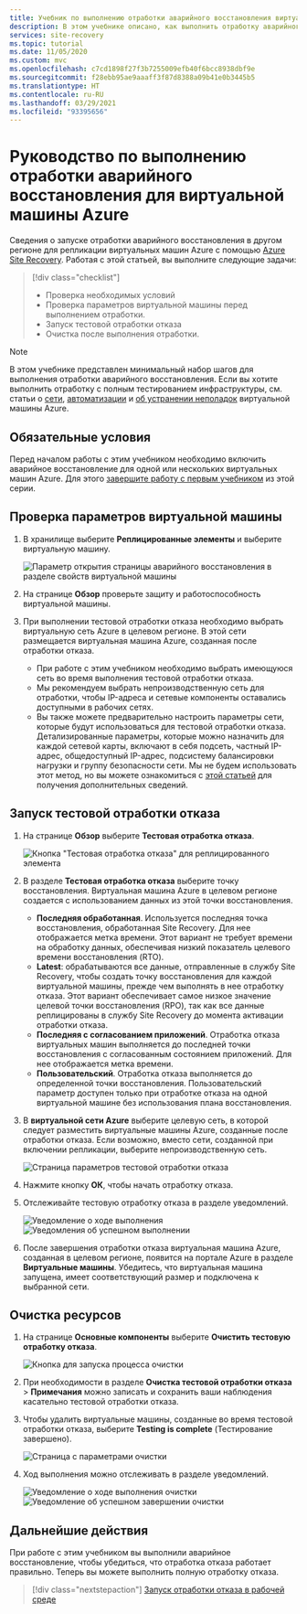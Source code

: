 ```yaml
---
title: Учебник по выполнению отработки аварийного восстановления виртуальной машины Azure с помощью Azure Site Recovery
description: В этом учебнике описано, как выполнить отработку аварийного восстановления виртуальной машины Azure в другой регион с помощью Site Recovery.
services: site-recovery
ms.topic: tutorial
ms.date: 11/05/2020
ms.custom: mvc
ms.openlocfilehash: c7cd1898f27f3b7255009efb40f6bcc8938dbf9e
ms.sourcegitcommit: f28ebb95ae9aaaff3f87d8388a09b41e0b3445b5
ms.translationtype: HT
ms.contentlocale: ru-RU
ms.lasthandoff: 03/29/2021
ms.locfileid: "93395656"
---
```

# <a name="tutorial-run-a-disaster-recovery-drill-for-azure-vms"></a>Руководство по выполнению отработки аварийного восстановления для виртуальной машины Azure

Сведения о запуске отработки аварийного восстановления в другом регионе для репликации виртуальных машин Azure с помощью [Azure Site Recovery](site-recovery-overview.md). Работая с этой статьей, вы выполните следующие задачи:

> [!div class="checklist"]
> * Проверка необходимых условий
> * Проверка параметров виртуальной машины перед выполнением отработки.
> * Запуск тестовой отработки отказа
> * Очистка после выполнения отработки.


> [!NOTE]
> В этом учебнике представлен минимальный набор шагов для выполнения отработки аварийного восстановления. Если вы хотите выполнить отработку с полным тестированием инфраструктуры, см. статьи о [сети](azure-to-azure-about-networking.md), [автоматизации](azure-to-azure-powershell.md) и [об устранении неполадок](azure-to-azure-troubleshoot-errors.md) виртуальной машины Azure.

## <a name="prerequisites"></a>Обязательные условия

Перед началом работы с этим учебником необходимо включить аварийное восстановление для одной или нескольких виртуальных машин Azure. Для этого [завершите работу с первым учебником](azure-to-azure-tutorial-enable-replication.md) из этой серии.

## <a name="verify-vm-settings"></a>Проверка параметров виртуальной машины

1. В хранилище выберите **Реплицированные элементы** и выберите виртуальную машину.

    ![Параметр открытия страницы аварийного восстановления в разделе свойств виртуальной машины](./media/azure-to-azure-tutorial-dr-drill/vm-settings.png)

2. На странице **Обзор** проверьте защиту и работоспособность виртуальной машины.
3. При выполнении тестовой отработки отказа необходимо выбрать виртуальную сеть Azure в целевом регионе. В этой сети размещается виртуальная машина Azure, созданная после отработки отказа. 

    - При работе с этим учебником необходимо выбрать имеющуюся сеть во время выполнения тестовой отработки отказа.
    - Мы рекомендуем выбрать непроизводственную сеть для отработки, чтобы IP-адреса и сетевые компоненты оставались доступными в рабочих сетях.
   - Вы также можете предварительно настроить параметры сети, которые будут использоваться для тестовой отработки отказа. Детализированные параметры, которые можно назначить для каждой сетевой карты, включают в себя подсеть, частный IP-адрес, общедоступный IP-адрес, подсистему балансировки нагрузки и группу безопасности сети. Мы не будем использовать этот метод, но вы можете ознакомиться с [этой статьей](azure-to-azure-customize-networking.md#customize-failover-and-test-failover-networking-configurations) для получения дополнительных сведений.


## <a name="run-a-test-failover"></a>Запуск тестовой отработки отказа


1. На странице **Обзор** выберите **Тестовая отработка отказа**.

    
    ![Кнопка "Тестовая отработка отказа" для реплицированного элемента](./media/azure-to-azure-tutorial-dr-drill/test-failover-button.png)

2. В разделе **Тестовая отработка отказа** выберите точку восстановления. Виртуальная машина Azure в целевом регионе создается с использованием данных из этой точки восстановления.
  
   - **Последняя обработанная**. Используется последняя точка восстановления, обработанная Site Recovery. Для нее отображается метка времени. Этот вариант не требует времени на обработку данных, обеспечивая низкий показатель целевого времени восстановления (RTO).
   -  **Latest**: обрабатываются все данные, отправленные в службу Site Recovery, чтобы создать точку восстановления для каждой виртуальной машины, прежде чем выполнять в нее отработку отказа. Этот вариант обеспечивает самое низкое значение целевой точки восстановления (RPO), так как все данные реплицированы в службу Site Recovery до момента активации отработки отказа.
   - **Последняя с согласованием приложений**. Отработка отказа виртуальных машин выполняется до последней точки восстановления с согласованным состоянием приложений. Для нее отображается метка времени.
   - **Пользовательский**. Отработка отказа выполняется до определенной точки восстановления. Пользовательский параметр доступен только при отработке отказа на одной виртуальной машине без использования плана восстановления.

3. В **виртуальной сети Azure** выберите целевую сеть, в которой следует разместить виртуальные машины Azure, созданные после отработки отказа. Если возможно, вместо сети, созданной при включении репликации, выберите непроизводственную сеть.

    ![Страница параметров тестовой отработки отказа](./media/azure-to-azure-tutorial-dr-drill/test-failover-settings.png)    

4. Нажмите кнопку **ОК**, чтобы начать отработку отказа.
5. Отслеживайте тестовую отработку отказа в разделе уведомлений.

    ![Уведомление о ходе выполнения](./media/azure-to-azure-tutorial-dr-drill/notification-start-test-failover.png) ![Уведомления об успешном выполнении](./media/azure-to-azure-tutorial-dr-drill/notification-finish-test-failover.png)     


5. После завершения отработки отказа виртуальная машина Azure, созданная в целевом регионе, появится на портале Azure в разделе **Виртуальные машины**. Убедитесь, что виртуальная машина запущена, имеет соответствующий размер и подключена к выбранной сети.

## <a name="clean-up-resources"></a>Очистка ресурсов

1. На странице **Основные компоненты** выберите **Очистить тестовую отработку отказа**.

    ![Кнопка для запуска процесса очистки](./media/azure-to-azure-tutorial-dr-drill/select-cleanup.png)

2. При необходимости в разделе **Очистка тестовой отработки отказа** > **Примечания** можно записать и сохранить ваши наблюдения касательно тестовой отработки отказа. 
3. Чтобы удалить виртуальные машины, созданные во время тестовой отработки отказа, выберите **Testing is complete** (Тестирование завершено).

    ![Страница с параметрами очистки](./media/azure-to-azure-tutorial-dr-drill/cleanup-failover.png)

4. Ход выполнения можно отслеживать в разделе уведомлений.

    ![Уведомление о ходе выполнения очистки](./media/azure-to-azure-tutorial-dr-drill/notification-start-cleanup.png) ![Уведомление об успешном завершении очистки](./media/azure-to-azure-tutorial-dr-drill/notification-finish-cleanup.png)

## <a name="next-steps"></a>Дальнейшие действия

При работе с этим учебником вы выполнили аварийное восстановление, чтобы убедиться, что отработка отказа работает правильно. Теперь вы можете выполнить полную отработку отказа.

> [!div class="nextstepaction"]
> [Запуск отработки отказа в рабочей среде](azure-to-azure-tutorial-failover-failback.md)
